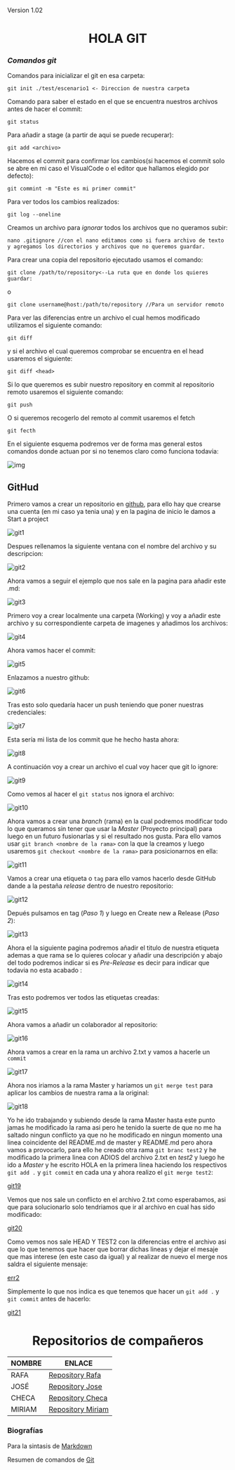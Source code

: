 




Version 1.02

<h1 align='center'> HOLA GIT </h1>

### *Comandos git*

Comandos para inicializar el git en esa carpeta:

    git init ./test/escenario1 <- Direccion de nuestra carpeta

Comando para saber el estado en el que se encuentra nuestros archivos antes de hacer el commit:

    git status

Para añadir a stage (a partir de aqui se puede recuperar):

    git add <archivo>
Hacemos el commit para confirmar los cambios(si hacemos el commit solo se abre en mi caso el VisualCode o el editor que hallamos elegido por defecto):

    git commint -m "Este es mi primer commit"

Para ver todos los cambios realizados:

    git log --oneline

Creamos un archivo para *ignorar* todos los archivos que no queramos subir:

	nano .gitignore //con el nano editamos como si fuera archivo de texto y agregamos los directorios y archivos que no queremos guardar. 


Para crear una copia del repositorio ejecutado usamos el comando:

	git clone /path/to/repository<--La ruta que en donde los quieres guardar:

o

    git clone username@host:/path/to/repository //Para un servidor remoto

Para ver las diferencias entre un archivo el cual hemos modificado utilizamos el siguiente comando:

    git diff 
y si el archivo el cual queremos comprobar se encuentra en el head usaremos el siguiente:

    git diff <head>

Si lo que queremos es subir nuestro repository en commit al repositorio remoto usaremos el siguiente comando:

    git push

O si queremos recogerlo del remoto al commit usaremos el fetch 

    git fecth

En el siguiente esquema podremos ver de forma mas general estos comandos donde actuan por si no tenemos claro como funciona todavia:

 
![img](http://blog.podrezo.com/wp-content/uploads/2014/09/git-operations.png)
## GitHud
Primero vamos a crear un repositorio en [github][linkg], para ello hay que crearse una cuenta (en mi caso ya tenia una) y en la pagina de inicio le damos a Start a project

[linkg]: https://github.com/

![git1](https://github.com/Kvedulfr/Kvedulfr/blob/master/Imagenes/git1.png)

Despues rellenamos la siguiente ventana con el nombre del archivo y su descripcion:

![git2](https://github.com/Kvedulfr/Kvedulfr/blob/master/Imagenes/git2.png)

Ahora vamos a seguir el ejemplo que nos sale en la pagina para añadir este .md:

![git3](https://github.com/Kvedulfr/Kvedulfr/blob/master/Imagenes/git3.png)

Primero voy a crear localmente una carpeta (Working) y voy a añadir este archivo y su correspondiente carpeta de imagenes y añadimos los archivos:

![git4](https://github.com/Kvedulfr/Kvedulfr/blob/master/Imagenes/git4.png)

Ahora vamos hacer el commit: 

![git5](https://github.com/Kvedulfr/Kvedulfr/blob/master/Imagenes/git5.png)

Enlazamos a nuestro github:

![git6](https://github.com/Kvedulfr/Kvedulfr/blob/master/Imagenes/git6.png)

Tras esto solo quedaría hacer un push teniendo que poner nuestras credenciales:

![git7](https://github.com/Kvedulfr/Kvedulfr/blob/master/Imagenes/git7.png)

Esta sería mi lista de los commit que he hecho hasta ahora:

![git8](https://github.com/Kvedulfr/Kvedulfr/blob/master/Imagenes/git8.png)

A continuación voy a crear un archivo el cual voy hacer que git lo ignore:

![git9](https://github.com/Kvedulfr/Kvedulfr/blob/master/Imagenes/git9.png)

Como vemos al hacer el ```git status``` nos ignora el archivo:

![git10](https://github.com/Kvedulfr/Kvedulfr/blob/master/Imagenes/git10.png)

Ahora vamos a crear una *branch* (rama) en la cual podremos modificar todo lo que queramos sin tener que usar la *Master* (Proyecto principal) para luego en un futuro fusionarlas y si el resultado nos gusta.
Para ello vamos usar ```git branch <nombre de la rama>``` con la que la creamos y luego usaremos ```git checkout <nombre de la rama>``` para posicionarnos en ella:

![git11](https://github.com/Kvedulfr/Kvedulfr/blob/master/Imagenes/git11.png)

Vamos a crear una etiqueta o ```tag``` para ello vamos hacerlo desde GitHub dande a la pestaña *release* dentro de nuestro repositorio:

![git12](https://github.com/Kvedulfr/Kvedulfr/blob/master/Imagenes/git12.png)

Depués pulsamos en tag (*Paso 1*) y luego en Create new a Release (*Paso 2*):

![git13](https://github.com/Kvedulfr/Kvedulfr/blob/master/Imagenes/git13.png)

Ahora el la siguiente pagina podremos añadir el titulo de nuestra etiqueta ademas a que rama se lo quieres colocar y añadir una descripción y abajo del todo podremos indicar si es *Pre-Release* es decir para indicar que todavia no esta acabado :

![git14](https://github.com/Kvedulfr/Kvedulfr/blob/master/Imagenes/git14.png)

Tras esto podremos ver todos las etiquetas creadas:

![git15](https://github.com/Kvedulfr/Kvedulfr/blob/master/Imagenes/git15.png)

Ahora vamos a añadir un colaborador al repositorio:

![git16](https://github.com/Kvedulfr/Kvedulfr/blob/master/Imagenes/git16.png)

Ahora vamos a crear en la rama un archivo 2.txt y vamos a hacerle un `commit`

![git17](https://github.com/Kvedulfr/Kvedulfr/blob/master/Imagenes/git17.png)

Ahora nos iriamos a la rama Master y hariamos un `git merge test` para aplicar los cambios de nuestra rama a la original:

![git18](https://github.com/Kvedulfr/Kvedulfr/blob/master/Imagenes/git18.png)

Yo he ido trabajando y subiendo desde la rama Master hasta este punto jamas he modificado la rama asi pero he tenido la suerte de que no me ha saltado ningun conflicto ya que no he modificado en ningun momento una linea coincidente del README.md de master y README.md pero ahora vamos a provocarlo, para ello he creado otra rama `git branc test2` y he modificado la primera linea con ADIOS del archivo 2.txt en *test2* y luego he ido a *Master* y he escrito HOLA en la primera linea haciendo los respectivos `git add .` y `git commit` en cada una y ahora realizo el `git merge test2`:

[git19](https://github.com/Kvedulfr/Kvedulfr/blob/master/Imagenes/git19.png)

Vemos que nos sale un conflicto en el archivo 2.txt como esperabamos, asi que para solucionarlo solo tendriamos que ir al archivo en cual has sido modificado:

[git20](https://github.com/Kvedulfr/Kvedulfr/blob/master/Imagenes/git20.png)

Como vemos nos sale HEAD Y TEST2  con la diferencias entre el archivo asi que lo que tenemos que hacer que borrar dichas lineas y dejar el mesaje que mas interese (en este caso da igual) y al realizar de nuevo el merge nos saldra el siguiente mensaje:

[err2](https://github.com/Kvedulfr/Kvedulfr/blob/master/Imagenes/err2.png)

Simplemente lo que nos indica es que tenemos que hacer un `git add .` y `git commit` antes de hacerlo:

[git21](https://github.com/Kvedulfr/Kvedulfr/blob/master/Imagenes/git21.png)


<h1 align=center>Repositorios de compañeros</h1>

NOMBRE | ENLACE
--|--
RAFA | [Repository Rafa][rafa]
JOSÉ | [Repository Jose][jose]
CHECA | [Repository Checa][checa]
MIRIAM | [Repository Miriam][miriam]

[rafa]: https://github.com/RuFFuS4/campusciff
[checa]: https://github.com/nitreer/campusciff
[jose]: https://github.com/campusciff-Vivinh0
[miriam]: https://github.com/MIRIAM-GIT/campusciff



### Biografías

Para la sintasis de [Markdown](https://markdown.es/sintaxis-markdown/)

Resumen de comandos de [Git](https://rogerdudler.github.io/git-guide/index.es.html)
